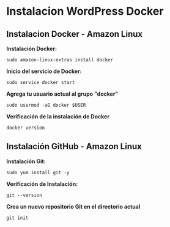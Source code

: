 # Instalacion WordPress Docker

## Instalacion Docker - Amazon Linux

**Instalación Docker:**

```  
sudo amazon-linux-extras install docker
```

**Inicio del servicio de Docker:**

```  
sudo service docker start
```

**Agrega tu usuario actual al grupo "docker"**

```  
sudo usermod -aG docker $USER
```

**Verificación de la instalación de Docker**


```  
docker version
```



## Instalación GitHub - Amazon Linux

**Instalación Git:**

```  
sudo yum install git -y
```

**Verificación de Instalación:**

```  
git --version
```

**Crea un nuevo repositorio Git en el directorio actual**

```  
git init
```

